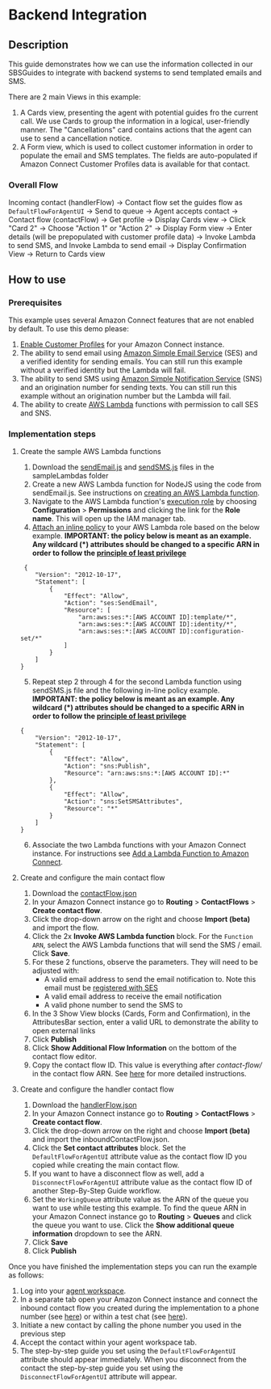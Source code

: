 # Backend Integration

## Description
This guide demonstrates how we can use the information collected in our SBSGuides to integrate with backend systems to send templated emails and SMS.

There are 2 main Views in this example:
1. A Cards view, presenting the agent with potential guides fro the current call. We use Cards to group the information in a logical, user-friendly manner. The "Cancellations" card contains actions that the agent can use to send a cancellation notice.
2. A Form view, which is used to collect customer information in order to populate the email and SMS templates. The fields are auto-populated if Amazon Connect Customer Profiles data is available for that contact.

### Overall Flow
Incoming contact (handlerFlow) -> Contact flow set the guides flow as `DefaultFlowForAgentUI` -> Send to queue -> Agent accepts contact -> Contact flow (contactFlow) -> Get profile -> Display Cards view -> Click "Card 2" -> Choose "Action 1" or "Action 2" -> Display Form view -> Enter details (will be prepopulated with customer profile data) -> Invoke Lambda to send SMS, and Invoke Lambda to send email -> Display Confirmation View -> Return to Cards view

## How to use

### Prerequisites
This example uses several Amazon Connect features that are not enabled by default. To use this demo please:
1. [Enable Customer Profiles](https://docs.aws.amazon.com/connect/latest/adminguide/enable-customer-profiles.html) for your Amazon Connect instance.
1. The ability to send email using [Amazon Simple Email Service](https://aws.amazon.com/ses/) (SES) and a verified identity for sending emails. You can still run this example without a verified identity but the Lambda will fail.
1. The ability to send SMS using [Amazon Simple Notification Service](https://aws.amazon.com/sns/) (SNS) and an origination number for sending texts. You can still run this example without an origination number but the Lambda will fail.
1. The ability to create [AWS Lambda](https://aws.amazon.com/lambda/) functions with permission to call SES and SNS.
### Implementation steps
1. Create the sample AWS Lambda functions
    1. Download the [sendEmail.js](./sampleLambdas/sendEmail.js) and [sendSMS.js](./sampleLambdas/sendSMS.js) files in the sampleLambdas folder
    1. Create a new AWS Lambda function for NodeJS using the code from sendEmail.js. See instructions on [creating an AWS Lambda function](https://docs.aws.amazon.com/lambda/latest/dg/lambda-nodejs.html).
    1. Navigate to the AWS Lambda function's [execution role](https://docs.aws.amazon.com/lambda/latest/dg/lambda-intro-execution-role.html) by choosing **Configuration** > **Permissions** and clicking the link for the **Role name**. This will open up the IAM manager tab.
    1. [Attach an inline policy](https://docs.aws.amazon.com/IAM/latest/UserGuide/access_policies_manage-attach-detach.html#add-policies-console) to your AWS Lambda role based on the below example. **IMPORTANT: the policy below is meant as an example. Any wildcard (*) attributes should be changed to a specific ARN in order to follow the [principle of least privilege](https://docs.aws.amazon.com/IAM/latest/UserGuide/best-practices.html)**
    ```
     {
        "Version": "2012-10-17",
        "Statement": [
            {
                "Effect": "Allow",
                "Action": "ses:SendEmail",
                "Resource": [
                    "arn:aws:ses:*:[AWS ACCOUNT ID]:template/*",
                    "arn:aws:ses:*:[AWS ACCOUNT ID]:identity/*",
                    "arn:aws:ses:*:[AWS ACCOUNT ID]:configuration-set/*"
                ]
            }
        ]
    }
    ```
    5. Repeat step 2 through 4 for the second Lambda function using sendSMS.js file and the following in-line policy example. **IMPORTANT: the policy below is meant as an example. Any wildcard (*) attributes should be changed to a specific ARN in order to follow the [principle of least privilege](https://docs.aws.amazon.com/IAM/latest/UserGuide/best-practices.html)**
    ```
    {
        "Version": "2012-10-17",
        "Statement": [
            {
                "Effect": "Allow",
                "Action": "sns:Publish",
                "Resource": "arn:aws:sns:*:[AWS ACCOUNT ID]:*"
            },
            {
                "Effect": "Allow",
                "Action": "sns:SetSMSAttributes",
                "Resource": "*"
            }
        ]
    }
    ```
    6. Associate the two Lambda functions with your Amazon Connect instance. For instructions see [Add a Lambda Function to Amazon Connect](https://docs.aws.amazon.com/connect/latest/adminguide/connect-lambda-functions.html#add-lambda-function).

2. Create and configure the main contact flow
    1. Download the [contactFlow.json](./contactFlow.json)
    2. In your Amazon Connect instance go to **Routing** > **ContactFlows** > **Create contact flow**.
    3. Click the drop-down arrow on the right and choose **Import (beta)** and import the flow.
    4. Click the 2x **Invoke AWS Lambda function** block. For the `Function ARN`, select the AWS Lambda functions that will send the SMS / email. Click **Save**.
    5. For these 2 functions, observe the parameters. They will need to be adjusted with:
        - A valid email address to send the email notification to. Note this email must be [registered with SES](https://docs.aws.amazon.com/ses/latest/dg/creating-identities.html)
        - A valid email address to receive the email notification 
        - A valid phone number to send the SMS to
    6. In the 3 Show View blocks (Cards, Form and Confirmation), in the AttributesBar section, enter a valid URL to demonstrate the ability to open external links
    7. Click **Publish**
    8. Click **Show Additional Flow Information** on the bottom of the contact flow editor.
    9. Copy the contact flow ID. This value is everything after *contact-flow/* in the contact flow ARN. See [here](https://docs.aws.amazon.com/connect/latest/adminguide/find-contact-flow-id.html) for more detailed instructions.

2. Create and configure the handler contact flow
    1. Download the [handlerFlow.json](./handlerFlow.json)
    2. In your Amazon Connect instance go to **Routing** > **ContactFlows** > **Create contact flow**.
    3. Click the drop-down arrow on the right and choose **Import (beta)** and import the inboundContactFlow.json.
    4. Click the **Set contact attributes** block. Set the `DefaultFlowForAgentUI` attribute value as the contact flow ID you copied while creating the main contact flow.
    5. If you want to have a disconnect flow as well, add a `DisconnectFlowForAgentUI` attribute value as the contact flow ID of another Step-By-Step Guide workflow.
    6. Set the `WorkingQueue` attribute value as the ARN of the queue you want to use while testing this example. To find the queue ARN in your Amazon Connect instance go to **Routing** > **Queues** and click the queue you want to use. Click the **Show additional queue information** dropdown to see the ARN.
    7. Click **Save**
    8. Click **Publish**

Once you have finished the implementation steps you can run the example as follows:

1. Log into your [agent workspace](https://docs.aws.amazon.com/connect/latest/adminguide/agent-user-guide.html).
2. In a separate tab open your Amazon Connect instance and connect the inbound contact flow you created during the implementation to a phone number (see [here](https://docs.aws.amazon.com/connect/latest/adminguide/tutorial1-assign-contact-flow-to-number.html)) or within a test chat (see [here](https://docs.aws.amazon.com/connect/latest/adminguide/chat-testing.html#test-chat)).
3. Initiate a new contact by calling the phone number you used in the previous step 
4. Accept the contact within your agent workspace tab.
5. The step-by-step guide you set using the `DefaultFlowForAgentUI` attribute should appear immediately. When you disconnect from the contact the step-by-step guide you set using the `DisconnectFlowForAgentUI` attribute will appear.